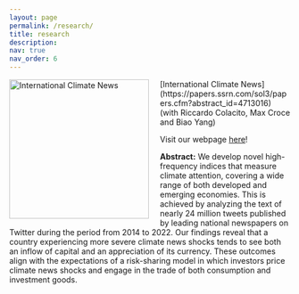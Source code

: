 ```yaml
---
layout: page
permalink: /research/
title: research
description: 
nav: true
nav_order: 6
---
```


<img src="https://majoarteaga.github.io/assets/img/cai_fig.png" alt="International Climate News" style="width: 250px; float: left; margin-right: 20px;">
[International Climate News](https://papers.ssrn.com/sol3/papers.cfm?abstract_id=4713016) (with Riccardo Colacito, Max Croce and Biao Yang)

Visit our webpage [here](https://sites.google.com/view/internationalclimatenews/home)!

**Abstract:** We develop novel high-frequency indices that measure climate attention, covering a wide range of both developed and emerging economies. This is achieved by analyzing the text of nearly 24 million tweets published by leading national newspapers on Twitter during the period from 2014 to 2022. Our findings reveal that a country experiencing more severe climate news shocks tends to see both an inflow of capital and an appreciation of its currency. These outcomes align with the expectations of a risk-sharing model in which investors price climate news shocks and engage in the trade of both consumption and investment goods.
